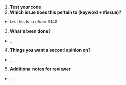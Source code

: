 1. **Test your code**
2. **Which issue does this pertain to (keyword + #issue)?**
- i.e. this is to *close* #145
3. **What's been done?**
- ...
4. **Things you want a second opinion on?** 
- ... 
5. **Additional notes for reviewer**
- ...
